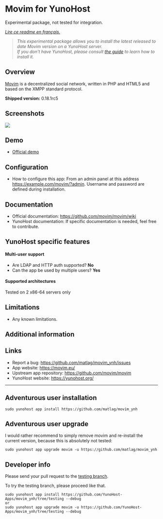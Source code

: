 # Movim for YunoHost

Experimental package, not tested for integration.

<!-- [![Integration level](https://dash.yunohost.org/integration/movim.svg)](https://dash.yunohost.org/appci/app/movim) ![](https://ci-apps.yunohost.org/ci/badges/movim.status.svg) ![](https://ci-apps.yunohost.org/ci/badges/movim.maintain.svg)  
[![Install Movim with YunoHost](https://install-app.yunohost.org/install-with-yunohost.png)](https://install-app.yunohost.org/?app=movim) -->

*[Lire ce readme en français.](./README_fr.md)*

> *This experimental package allows you to install the latest released to date Movim version on a YunoHost server.  
If you don't have YunoHost, please consult [the guide](https://yunohost.org/#/install) to learn how to install it.*

## Overview

[Movim](https://movim.eu) is a decentralized social network, written in PHP and HTML5 and based on the XMPP standard protocol.

**Shipped version:** 0.18.1rc5

## Screenshots

![](https://camo.githubusercontent.com/1392d5eb8cd2824d7eb121424392e82f9393a5ad/68747470733a2f2f6d6f76696d2e65752f696d672f686f6d652e706e67)

## Demo

* [Official demo](https://nl.movim.eu/?login)

## Configuration

 * How to configure this app: From an admin panel at this address https://example.com/movim/?admin. Username and password are defined during installation.

## Documentation

 * Official documentation: https://github.com/movim/movim/wiki
 * YunoHost documentation: If specific documentation is needed, feel free to contribute.

## YunoHost specific features

#### Multi-user support

* Are LDAP and HTTP auth supported? **No**
* Can the app be used by multiple users? **Yes**

#### Supported architectures

Tested on 2 x86-64 servers only
<!--
* x86-64 - [![Build Status](https://ci-apps.yunohost.org/ci/logs/movim%20%28Apps%29.svg)](https://ci-apps.yunohost.org/ci/apps/movim/)
* ARMv8-A - [![Build Status](https://ci-apps-arm.yunohost.org/ci/logs/movim%20%28Apps%29.svg)](https://ci-apps-arm.yunohost.org/ci/apps/movim/)
-->

## Limitations

* Any known limitations.

## Additional information

## Links

 * Report a bug: https://github.com/matlag/movim_ynh/issues
 * App website: https://movim.eu/
 * Upstream app repository: https://github.com/movim/movim
 * YunoHost website: https://yunohost.org/

---

## Adventurous user installation
```
sudo yunohost app install https://github.com/matlag/movim_ynh
```
## Adventurous user upgrade
I would rather recommend to simply remove movim and re-install the current version, because this is absolutely not tested:
```
sudo yunohost app upgrade movim -u https://github.com/matlag/movim_ynh
```

## Developer info

Please send your pull request to the [testing branch](https://github.com/YunoHost-Apps/movim_ynh/tree/testing).

To try the testing branch, please proceed like that.
```
sudo yunohost app install https://github.com/YunoHost-Apps/movim_ynh/tree/testing --debug
or
sudo yunohost app upgrade movim -u https://github.com/YunoHost-Apps/movim_ynh/tree/testing --debug
```
